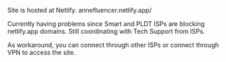 Site is hosted at Netlify.
annefluencer.netlify.app/

Currently having problems since Smart and PLDT ISPs are blocking netlify.app domains. Still coordinating with Tech Support from ISPs.

As workaround, you can connect through other ISPs or connect through VPN to access the site.
